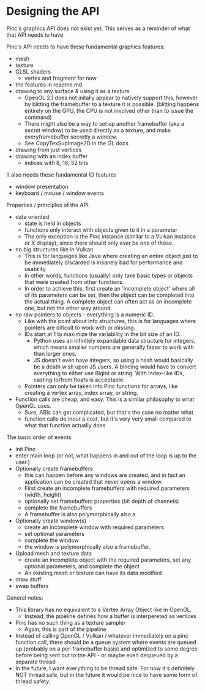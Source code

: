 # Designing the API

Pinc's graphics API does not exist yet. This serves as a reminder of what that API needs to have

Pinc's API needs to have these fundamental graphics features:
- mesh
- texture
- GLSL shaders
    - vertex and fragment for now
- the features in readme.md
- drawing to any surface & using it as a texture
    - OpenGL 2.1 does not initally appear to natively support this, however by blitting the framebuffer to a texture it is possible. (blitting happens entirely on the GPU, the CPU is not involved other than to issue the command)
    - There might also be a way to set up another framebuffer (aka a secret window) to be used directly as a texture, and make everyframebuffer secretly a window.
    - See CopyTexSubImage2D in the GL docs
- drawing from just vertices
- drawing with an index buffer
    - indices with 8, 16, 32 bits

It also needs these fundamental IO features
- window presentation
- keyboard / mouse / window events

Properties / principles of the API:
- data oriented
    - state is held in objects
    - functions only interact with objects given to it in a parameter
    - The only exception is the Pinc instance (similar to a Vulkan instance or X display), since there should only ever be one of those.
- no big structures like in Vulkan
    - This is for languages like Java where creating an entire object just to be immediately discarded is insanely bad for performance and usability
    - In other words, functions (usually) only take basic types or objects that were created from other functions.
    - In order to achieve this, first create an 'incomplete object' where all of its parameters can be set, then the object can be completed into the actual thing. A complete object can often act as an incomplete one, but not the other way around.
- no raw pointers to objects - everything is a numeric ID.
    - Like with the point about info structures, this is for languages where pointers are dificult to work with or missing.
    - IDs start at 1 to maximize the variability in the bit size of an ID. 
        - Python uses an infinitely expandable data structure for integers, which means smaller numbers are generally faster to work with than larger ones.
        - JS doesn't even have integers, so using a hash would basically be a death wish upon JS users. A binding would have to convert everything to either use BigInt or string. With index-like IDs, casting to/from floats is acceptable.
    - Pointers can only be taken into Pinc functions for arrays, like creating a vertex array, index array, or string.
- Function calls are cheap, and easy. This is a similar philosophy to what OpenGL uses.
    - Sure, ABIs can get complicated, but that's the case no matter what
    - function calls do incur a cost, but it's very very small compared to what that function actually does

The basic order of events:
- init Pinc
- enter main loop (or not, what happens in and out of the loop is up to the user.)
- Optionally create framebuffers
    - this can happen before any windows are created, and in fact an application can be created that never opens a window.
    - First create an incomplete framebuffers with required parameters (width, height)
    - optionally set framebuffers properties (bit depth of channels)
    - complete the framebuffers
    - A framebuffer is also polymorphically also a 
- Optionally create window(s)
    - create an incomplete window with required parameters
    - set optional parameters
    - complete the window
    - the window is polymorphically also a framebuffer.
- Upload mesh and texture data
    - create an incomplete object with the required parameters, set any optional parameters, and complete the object
    - An existing mesh or texture can have its data modified 
- draw stuff
- swap buffers

General notes:
- This library has no equivalent to a Vertex Array Object like in OpenGL.
    - Instead, the pipeline defines how a buffer is interpereted as vertices
- Pinc has no such thing as a texture sampler
    - Again, this is part of the pipeline
- Instead of calling OpenGL / Vulkan / whatever immediately on a pinc function call, there should be a queue system where events are queued up (probably on a per-framebuffer basis) and optimized to some degree before being sent out to the API - or maybe even dequeued by a separate thread
- In the future, I want everything to be thread safe. For now it's definitely NOT thread safe, but in the future it would be nice to have some form of thread safety.
